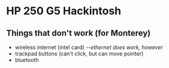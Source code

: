 # HP 250 G5 Hackintosh
## Things that don't work (for Monterey)
* wireless internet (intel card) --*ethernet does work, however*
* trackpad buttons (can't click, but can move pointer)
* bluetooth

